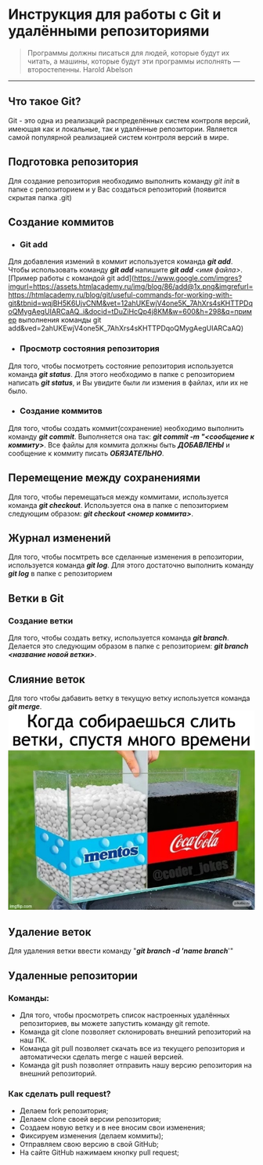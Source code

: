# **Инструкция для работы с Git и удалёнными репозиториями**
> Программы должны писаться для людей, которые будут их читать, а машины, которые будут эти программы исполнять — второстепенны. Harold Abelson

***
## Что такое Git?
Git - это одна из реализаций распределённых систем контроля версий, имеющая как и локальные, так и удалённые репозитории. Является самой популярной реализацией систем контроля версий в мире.

## Подготовка репозитория
Для создание репозитория необходимо выполнить команду *git init* в папке с репозиторием и у Вас создаться репозиторий (появится скрытая папка .git)

## Создание коммитов
* ### Git add
Для добавления измений в коммит используется команда __*git add*__. Чтобы использовать команду __*git add*__ напишите __*git add*__ *<имя файла>*.
[Пример работы с командой git add](https://www.google.com/imgres?imgurl=https://assets.htmlacademy.ru/img/blog/86/add@1x.png&imgrefurl=https://htmlacademy.ru/blog/git/useful-commands-for-working-with-git&tbnid=wqjBH5K6UjvCNM&vet=12ahUKEwjV4one5K_7AhXrs4sKHTTPDqoQMygAegUIARCaAQ..i&docid=tDuZiHcQp4j8KM&w=600&h=298&q=пример выполнения команды git add&ved=2ahUKEwjV4one5K_7AhXrs4sKHTTPDqoQMygAegUIARCaAQ)

* ### Просмотр состояния репозитория
Для того, чтобы посмотреть состояние репозитория используется команда __*git status*__. Для этого необходимо в папке с репозиторием написать __*git status*__, и Вы увидите были ли измения в файлах, или их не было.

* ### Создание коммитов
Для того, чтобы создать коммит(сохранение) необходимо выполнить команду __*git commit*__. Выполняется она так: __*git commit -m "<сообщение к коммиту>*__. Все файлы для коммита должны быть **_ДОБАВЛЕНЫ_** и сообщение к коммиту писать **_ОБЯЗАТЕЛЬНО_**.

## Перемещение между сохранениями
Для того, чтобы перемещаться между коммитами, используется команда __*git checkout*__. Используется она в папке с пепозиторием следующим образом: __*git checkout <номер коммита>*__.

## Журнал изменений
Для того, чтобы посмтреть все сделанные изменения в репозитории, используется команда __*git log*__. Для этого достаточно выполнить команду __*git log*__ в папке с репозиторием

## Ветки в Git
### Создание ветки
Для того, чтобы создать ветку, используется команда __*git branch*__. Делается это следующим образом в папке с репозиторием: __*git branch <название новой ветки>*__.


## Слияние веток
Для того чтобы дабавить ветку в текущую ветку используется команда __*git merge*__.
![Фото](foto%20(1).jpg)

## Удаление веток
Для удаления ветки ввести команду "__*git branch -d 'name branch*__'"

## Удаленные репозитории
### Команды:
* Для того, чтобы просмотреть список настроенных удалённых репозиториев, вы можете запустить команду git remote.
* Команда git clone позволяет склонировать внешний репозиторий на наш ПК.
* Команда git pull позволяет скачать все из текущего репозитория и автоматически сделать merge с нашей версией.
* Команда git push позволяет отправить нашу версию репозитория на внешний репозиторий.

### Как сделать pull request?
- Делаем fork репозитория;
- Делаем clone своей версии репозитория;
- Создаем новую ветку и в нее вносим свои изменения;
- Фиксируем изменения (делаем коммиты);
- Отправляем свою версию в свой GitHub;
- На сайте GitHub нажимаем кнопку pull request;